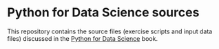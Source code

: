 # Python for Data Science sources
This repository contains the source files (exercise scripts and input data files) discussed in the [Python for Data Science](https://nostarch.com/python-data-science) book.
